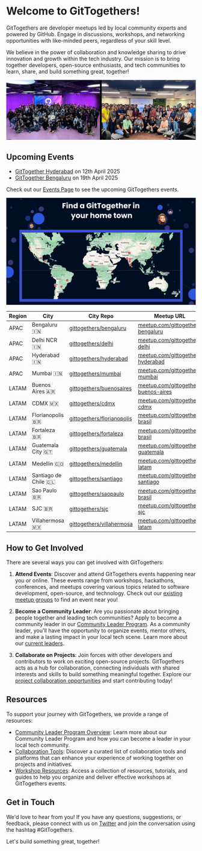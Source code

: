 # Welcome to GitTogethers!

GitTogethers are developer meetups led by local community experts and powered by GitHub. Engage in discussions, workshops, and networking opportunities with like-minded peers, regardless of your skill level.

We believe in the power of collaboration and knowledge sharing to drive innovation and growth within the tech industry. Our mission is to bring together developers, open-source enthusiasts, and tech communities to learn, share, and build something great, together!

![image](/assets/gittogethers.png)

## Upcoming Events

- [GitTogether Hyderabad](https://www.meetup.com/gittogether-hyderabad/events/306748793/) on 12th April 2025
- [GitTogether Bengaluru](https://www.meetup.com/gittogether-bengaluru/events/307110818/) on 19th April 2025

Check out our [Events Page](https://www.meetup.com/pro/github-virtual-meetup/) to see the upcoming GitTogethers events.

![find-gittogethers](/assets/find-gittogethers.png)

| Region | City | City Repo | Meetup URL |
|--------|------|-----------|------------|
| APAC | Bengaluru 🇮🇳 | [gittogethers/bengaluru](https://github.com/gittogethers/bengaluru) | [meetup.com/gittogether-bengaluru](https://www.meetup.com/gittogether-bengaluru) |
| APAC | Delhi NCR 🇮🇳 | [gittogethers/delhi](https://github.com/gittogethers/delhi) | [meetup.com/gittogether-delhi](https://www.meetup.com/gittogether-delhi) |
| APAC | Hyderabad 🇮🇳 | [gittogethers/hyderabad](https://github.com/gittogethers/hyderabad) | [meetup.com/gittogether-hyderabad](https://www.meetup.com/gittogether-hyderabad) |
| APAC | Mumbai 🇮🇳 | [gittogethers/mumbai](https://github.com/gittogethers/mumbai) | [meetup.com/gittogether-mumbai](https://www.meetup.com/gittogether-mumbai) |
| LATAM | Buenos Aires 🇦🇷 | [gittogethers/buenosaires](https://github.com/gittogethers/buenosaires) | [meetup.com/gittogether-buenos-aires](https://www.meetup.com/gittogether-buenos-aires) |
| LATAM | CDMX 🇲🇽 | [gittogethers/cdmx](https://github.com/gittogethers/cdmx) | [meetup.com/gittogether-cdmx](https://www.meetup.com/gittogether-cdmx) |
| LATAM | Florianopolis 🇧🇷 | [gittogethers/florianopolis](https://github.com/gittogethers/florianopolis) | [meetup.com/gittogether-brasil](https://www.meetup.com/gittogether-brasil) |
| LATAM | Fortaleza 🇧🇷 | [gittogethers/fortaleza](https://github.com/gittogethers/fortaleza) | [meetup.com/gittogether-brasil](https://www.meetup.com/gittogether-brasil) |
| LATAM | Guatemala City 🇬🇹 | [gittogethers/guatemala](https://github.com/gittogethers/guatemala) | [meetup.com/gittogether-guatemala](https://www.meetup.com/gittogether-guatemala) |
| LATAM | Medellin 🇨🇴 | [gittogethers/medellin](https://github.com/gittogethers/medellin) | [meetup.com/gittogether-latam](https://www.meetup.com/gittogether-latam) |
| LATAM | Santiago de Chile 🇨🇱 | [gittogethers/santiago](https://github.com/gittogethers/santiago) | [meetup.com/gittogether-santiago](https://www.meetup.com/gittogether-santiago) |
| LATAM | Sao Paulo 🇧🇷 | [gittogethers/saopaulo](https://github.com/gittogethers/saopaulo) | [meetup.com/gittogether-brasil](https://www.meetup.com/gittogether-brasil) |
| LATAM | SJC 🇧🇷 | [gittogethers/sjc](https://github.com/gittogethers/sjc) | [meetup.com/gittogether-sjc](https://www.meetup.com/gittogether-sjc) |
| LATAM | Villahermosa 🇲🇽 | [gittogethers/villahermosa](https://github.com/gittogethers/villahermosa) | [meetup.com/gittogether-latam](https://www.meetup.com/gittogether-latam) |

## How to Get Involved

There are several ways you can get involved with GitTogethers:

1. **Attend Events**: Discover and attend GitTogethers events happening near you or online. These events range from workshops, hackathons, conferences, and meetups covering various topics related to software development, open-source, and technology. Check out our [existing meetup groups](https://www.meetup.com/pro/github/) to find an event near you!

2. **Become a Community Leader**: Are you passionate about bringing people together and leading tech communities? Apply to become a community leader in our [Community Leader Program](https://github.com/gittogethers/community-leaders). As a community leader, you'll have the opportunity to organize events, mentor others, and make a lasting impact in your local tech scene. Learn more about our [current leaders](https://github.com/gittogethers/community-leaders/blob/main/README.md).

3. **Collaborate on Projects**: Join forces with other developers and contributors to work on exciting open-source projects. GitTogethers acts as a hub for collaboration, connecting individuals with shared interests and skills to build something meaningful together. Explore our [project collaboration opportunities](https://github.com/gittogethers/projects) and start contributing today!


## Resources

To support your journey with GitTogethers, we provide a range of resources:

- [Community Leader Program Overview](https://github.com/gittogethers/community-leaders): Learn more about our Community Leader Program and how you can become a leader in your local tech community.
- [Collaboration Tools](https://github.com/gittogethers/collaboration-tools): Discover a curated list of collaboration tools and platforms that can enhance your experience of working together on projects and initiatives.
- [Workshop Resources](https://github.com/gittogethers/workshop-resources): Access a collection of resources, tutorials, and guides to help you organize and deliver effective workshops at GitTogethers events.

## Get in Touch

We'd love to hear from you! If you have any questions, suggestions, or feedback, please connect with us on [Twitter](https://twitter.com/githubcommunity) and join the conversation using the hashtag #GitTogethers.

Let's build something great, together!
